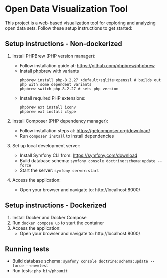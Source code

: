 # Open Data Visualization Tool

This project is a web-based visualization tool for exploring and analyzing open data sets. Follow these setup instructions to get started:

## Setup instructions - Non-dockerized

1. Install PHPBrew (PHP version manager):
   - Follow installation guide at: https://github.com/phpbrew/phpbrew
   - Install phpbrew with variants
     ```
     phpbrew install php-8.2.27 +default+sqlite+openssl # builds out php with some dependent variants
     phpbrew switch php-8.2.27 # sets php version
     ```
   - Install required PHP extensions:
     ```
     phpbrew ext install iconv
     phpbrew ext install ctype
     ```

3. Install Composer (PHP dependency manager):
   - Follow installation steps at: https://getcomposer.org/download/
   - Run `composer install` to install dependencies

4. Set up local development server:
   - Install Symfony CLI from: https://symfony.com/download
   - Build database schema: `symfony console doctrine:schema:update --force`
   - Start the server: `symfony server:start`

5. Access the application:
   - Open your browser and navigate to: http://localhost:8000/

## Setup instructions - Dockerized

1. Install Docker and Docker Compose
2. Run `docker compose up` to start the container
3. Access the application:
   - Open your browser and navigate to: http://localhost:8000/


## Running tests

- Build database schema: `symfony console doctrine:schema:update --force --env=test`
- Run tests: `php bin/phpunit`
